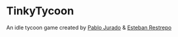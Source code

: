 # TinkyTycoon
An idle tycoon game created by [Pablo Jurado](https://github.com/pj6595) & [Esteban Restrepo](https://github.com/EstebenR)
